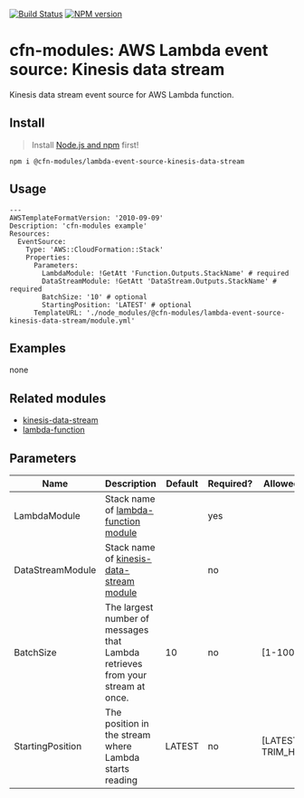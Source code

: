 [![Build Status](https://travis-ci.org/cfn-modules/lambda-event-source-kinesis-data-stream.svg?branch=master)](https://travis-ci.org/cfn-modules/lambda-event-source-kinesis-data-stream)
[![NPM version](https://img.shields.io/npm/v/@cfn-modules/lambda-event-source-kinesis-data-stream.svg)](https://www.npmjs.com/package/@cfn-modules/lambda-event-source-kinesis-data-stream)

# cfn-modules: AWS Lambda event source: Kinesis data stream

Kinesis data stream event source for AWS Lambda function.

## Install

> Install [Node.js and npm](https://nodejs.org/) first!

```
npm i @cfn-modules/lambda-event-source-kinesis-data-stream
```

## Usage

```
---
AWSTemplateFormatVersion: '2010-09-09'
Description: 'cfn-modules example'
Resources:
  EventSource:
    Type: 'AWS::CloudFormation::Stack'
    Properties:
      Parameters:
        LambdaModule: !GetAtt 'Function.Outputs.StackName' # required
        DataStreamModule: !GetAtt 'DataStream.Outputs.StackName' # required
        BatchSize: '10' # optional
        StartingPosition: 'LATEST' # optional
      TemplateURL: './node_modules/@cfn-modules/lambda-event-source-kinesis-data-stream/module.yml'
```

## Examples

none

## Related modules

* [kinesis-data-stream](https://github.com/cfn-modules/kinesis-data-stream)
* [lambda-function](https://github.com/cfn-modules/lambda-function)

## Parameters

<table>
  <thead>
    <tr>
      <th>Name</th>
      <th>Description</th>
      <th>Default</th>
      <th>Required?</th>
      <th>Allowed values</th>
    </tr>
  </thead>
  <tbody>
    <tr>
      <td>LambdaModule</td>
      <td>Stack name of <a href="https://www.npmjs.com/package/@cfn-modules/lambda-function">lambda-function module</a></td>
      <td></td>
      <td>yes</td>
      <td></td>
    </tr>
    <tr>
      <td>DataStreamModule</td>
      <td>Stack name of <a href="https://www.npmjs.com/package/@cfn-modules/kinesis-data-stream module">kinesis-data-stream module</a></td>
      <td></td>
      <td>no</td>
      <td></td>
    </tr>
    <tr>
      <td>BatchSize</td>
      <td>The largest number of messages that Lambda retrieves from your stream at once.</td>
      <td>10</td>
      <td>no</td>
      <td>[1-10000]</td>
    </tr>
    <tr>
      <td>StartingPosition</td>
      <td>The position in the stream where Lambda starts reading</td>
      <td>LATEST</td>
      <td>no</td>
      <td>[LATEST, TRIM_HORIZON]</td>
    </tr>
  </tbody>
</table>
